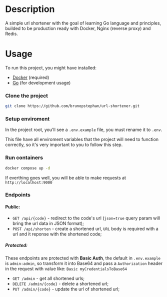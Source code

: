 # Description

A simple url shortener with the goal of learning Go language and principles, builded to be production ready with Docker, Nginx (reverse proxy) and Redis.

# Usage

To run this project, you might have installed:
- [Docker](https://docs.docker.com/engine/install/) (required)
- [Go](https://go.dev/doc/install) (for development usage)

### Clone the project

```bash
git clone https://github.com/brunopstephan/url-shortener.git
```

### Setup enviroment

In the project root, you'll see a `.env.example` file, you must rename it to `.env`.

This file have all enviroment variables that the project will need to function correctly, so it's very important to you to follow this step.

### Run containers

```bash
docker compose up -d
```

If everthing goes well, you will be able to make requests at `http://localhost:9000`

### Endpoints

#### Public:
- `GET /api/{code}` - redirect to the code's url (`json=true` query param will bring the url data in JSON format);
- `POST /api/shorten` - create a shortened url, `URL` body is required with a url and it reponse with the shortened code;

##### Protected:
These endpoints are protected with **Basic Auth**, the default in `.env.example` is `admin:admin`, so transform it into Base64 and pass a `Authorization` header in the request with value like: ``Basic myCredentialsToBase64``

- `GET /admin` - get all shortened urls;
- `DELETE /admin/{code}` - delete a shortened url;
- `PUT /admin/{code}` - update the url of shortened url;



